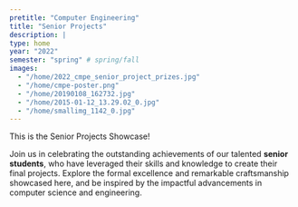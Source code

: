 ```yaml
---
pretitle: "Computer Engineering"
title: "Senior Projects"
description: |
type: home
year: "2022"
semester: "spring" # spring/fall
images:
  - "/home/2022_cmpe_senior_project_prizes.jpg" 
  - "/home/cmpe-poster.png" 
  - "/home/20190108_162732.jpg" 
  - "/home/2015-01-12_13.29.02_0.jpg" 
  - "/home/smallimg_1142_0.jpg"
--- 
```

This is the Senior Projects Showcase!

Join us in celebrating the outstanding achievements of our talented **senior students**, who have leveraged their skills and knowledge to create their final projects. 
Explore the formal excellence and remarkable craftsmanship showcased here, and be inspired by the impactful advancements in computer science and engineering. 
